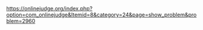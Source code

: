 https://onlinejudge.org/index.php?option=com_onlinejudge&Itemid=8&category=24&page=show_problem&problem=2960
